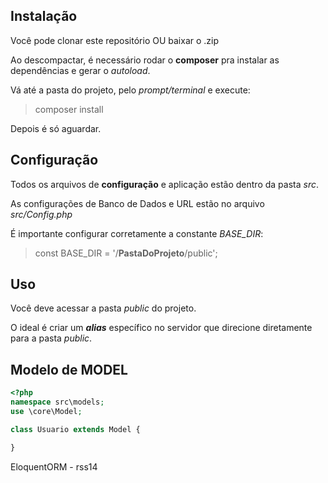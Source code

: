 ## Instalação

Você pode clonar este repositório OU baixar o .zip

Ao descompactar, é necessário rodar o **composer** pra instalar as dependências e gerar o _autoload_.

Vá até a pasta do projeto, pelo _prompt/terminal_ e execute:

> composer install

Depois é só aguardar.

## Configuração

Todos os arquivos de **configuração** e aplicação estão dentro da pasta _src_.

As configurações de Banco de Dados e URL estão no arquivo _src/Config.php_

É importante configurar corretamente a constante _BASE_DIR_:

> const BASE_DIR = '/**PastaDoProjeto**/public';

## Uso

Você deve acessar a pasta _public_ do projeto.

O ideal é criar um **_alias_** específico no servidor que direcione diretamente para a pasta _public_.

## Modelo de MODEL

```php
<?php
namespace src\models;
use \core\Model;

class Usuario extends Model {

}
```

EloquentORM - rss14
